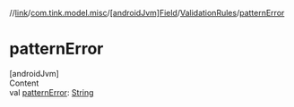 //[link](../../../index.md)/[com.tink.model.misc](../../index.md)/[[androidJvm]Field](../index.md)/[ValidationRules](index.md)/[patternError](pattern-error.md)



# patternError  
[androidJvm]  
Content  
val [patternError](pattern-error.md): [String](https://kotlinlang.org/api/latest/jvm/stdlib/kotlin/-string/index.html)  



